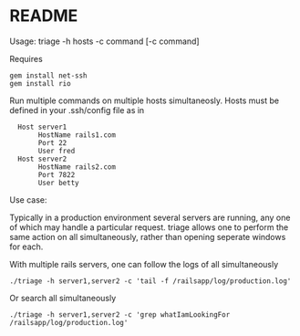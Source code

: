 # README

Usage: triage -h hosts -c command [-c command]

Requires

    gem install net-ssh
    gem install rio

Run multiple commands on multiple hosts simultaneosly.
Hosts must be defined in your .ssh/config file as in

```
  Host server1
       HostName rails1.com
       Port 22
       User fred
  Host server2
       HostName rails2.com
       Port 7822
       User betty
```

Use case:

Typically in a production environment several servers are running,
any one of which may handle a particular request. triage allows
one to perform the same action on all simultaneously, rather than
opening seperate windows for each.

With multiple rails servers, one can follow the logs of all simultaneously

    ./triage -h server1,server2 -c 'tail -f /railsapp/log/production.log'

Or search all simultaneously

    ./triage -h server1,server2 -c 'grep whatIamLookingFor /railsapp/log/production.log'

